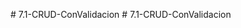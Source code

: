 
#   7 . 1 - C R U D - C o n V a l i d a c i o n  
 #   7 . 1 - C R U D - C o n V a l i d a c i o n  
 